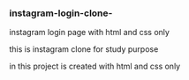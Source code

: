 ### instagram-login-clone-
instagram login page with html and css only 

this is instagram clone for study purpose 

in this project is created with html and css only
